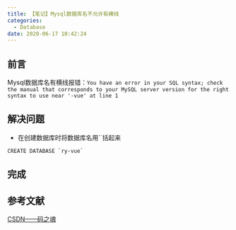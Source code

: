 ```yaml
---
title: 【笔记】Mysql数据库名不允许有横线
categories:
  - Database
date: 2020-06-17 10:42:24
---
```


## 前言

Mysql数据库名有横线报错：`You have an error in your SQL syntax; check the manual that corresponds to your MySQL server version for the right syntax to use near '-vue' at line 1`

<!-- more -->

## 解决问题

- 在创建数据库时将数据库名用\``括起来

``` mysql
CREATE DATABASE `ry-vue`
```

## 完成

## 参考文献

[CSDN——码之魂](https://bbs.csdn.net/topics/390609696)

